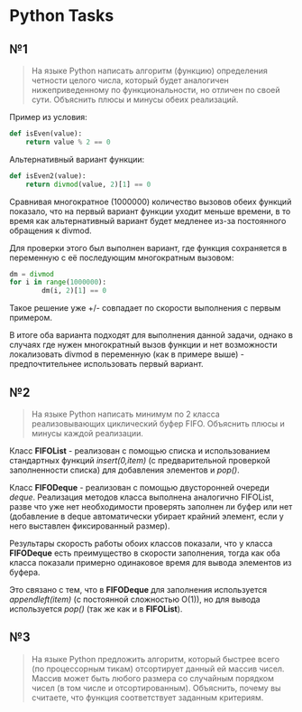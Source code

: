 # Python Tasks

## №1
> На языке Python написать алгоритм (функцию) определения четности целого числа, который будет аналогичен нижеприведенному по функциональности, но отличен по своей сути. Объяснить плюсы и минусы обеих реализаций.

Пример из условия:
```Python
def isEven(value):
    return value % 2 == 0
```

Альтернативный вариант функции:
```Python
def isEven2(value):
    return divmod(value, 2)[1] == 0
```

Сравнивая многократное (1000000) количество вызовов обеих функций показало, что на первый вариант функции уходит меньше времени, в то время как альтернативный вариант будет медленее из-за постоянного обращения к divmod.

Для проверки этого был выполнен вариант, где функция сохраняется в переменную с её последующим многократным вызовом:
```Python
dm = divmod
for i in range(1000000):
        dm(i, 2)[1] == 0
```
Такое решение уже +/- совпадает по скорости выполнения с первым примером.
 
В итоге оба варианта подходят для выполнения данной задачи, однако в случаях где нужен многократный вызов функции и нет возможности локализовать divmod в переменную (как в примере выше) - предпочтительнее использовать первый вариант.

## №2
> На языке Python написать минимум по 2 класса реализовывающих циклический буфер FIFO. Объяснить плюсы и минусы каждой реализации.

Класс **FIFOList** - реализован с помощью списка и использованием стандартных функций *insert(0,item)* (с предварительной проверкой заполненности списка) для добавления элементов и *pop()*.

Класс **FIFODeque** - реализован с помощью двусторонней очереди *deque*. Реализация методов класса выполнена аналогично FIFOList, разве что уже нет необходимости проверять заполнен ли буфер или нет (добавление в deque автоматически убирает крайний элемент, если у него выставлен фиксированный размер).

Результары скорость работы обоих классов показали, что у класса **FIFODeque** есть преимущество в скорости заполнения, тогда как оба класса показали примерно одинаковое время для вывода элементов из буфера.

Это связано с тем, что в **FIFODeque** для заполнения используется *appendleft(item)* (с постоянной сложностью O(1)), но для вывода используется *pop()* (так же как и в **FIFOList**).

## №3
> На языке Python предложить алгоритм, который быстрее всего (по процессорным тикам) отсортирует данный ей массив чисел. Массив может быть любого размера со случайным порядком чисел (в том числе и отсортированным). Объяснить, почему вы считаете, что функция соответствует заданным критериям.
